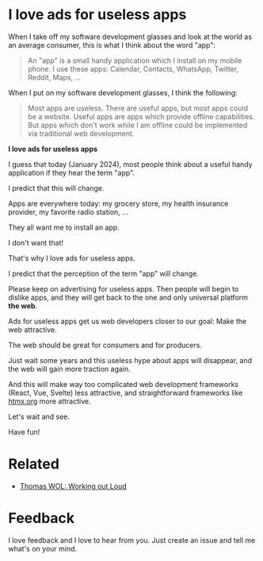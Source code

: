 # I love ads for useless apps

When I take off my software development glasses and look at the world as an average consumer, this is what I think about the word "app":

> An "app" is a small handy application which I install on my mobile phone. I use these apps: Calendar, Contacts, WhatsApp, Twitter, Reddit, Maps, ...

When I put on my software development glasses, I think the following:

> Most apps are useless. There are useful apps, but most apps could be a website. Useful apps are apps which provide offline capabilities.
> But apps which don't work while I am offline could be implemented via traditional web development.

**I love ads for useless apps**

I guess that today (January 2024), most people think about a useful handy application if they hear the term "app".

I predict that this will change.

Apps are everywhere today: my grocery store, my health insurance provider, my favorite radio station, ...

They all want me to install an app.

I don't want that!

That's why I love ads for useless apps.

I predict that the perception of the term "app" will change.

Please keep on advertising for useless apps. Then people will begin to dislike apps, and they will
get back to the one and only universal platform **the web**.

Ads for useless apps get us web developers closer to our goal: Make the web attractive.

The web should be great for consumers and for producers.

Just wait some years and this useless hype about apps will disappear, and the web will gain more traction again.

And this will make way too complicated web development frameworks (React, Vue, Svelte) less attractive, and straightforward frameworks like [htmx.org](//htmx.org) more attractive.

Let's wait and see.

Have fun!


# Related

* [Thomas WOL: Working out Loud](https://github.com/guettli/wol)

# Feedback

I love feedback and I love to hear from you. Just create an issue and tell me what's on your mind.



